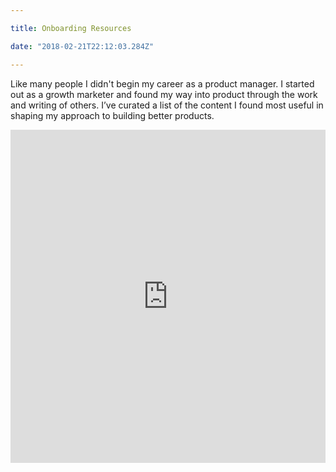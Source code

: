 ```yaml
---

title: Onboarding Resources

date: "2018-02-21T22:12:03.284Z"

---
```


Like many people I didn't begin my career as a product manager. I started out as a growth marketer and found my way into product through the work and writing of others. I’ve curated a list of the content I found most useful in shaping my approach to building better products.

<iframe className="airtable-embed" src="https://airtable.com/embed/shrCCyEcX3hk8ihP0?backgroundColor=gray&viewControls=on" frameBorder="0" width="100%" height="533"></iframe>